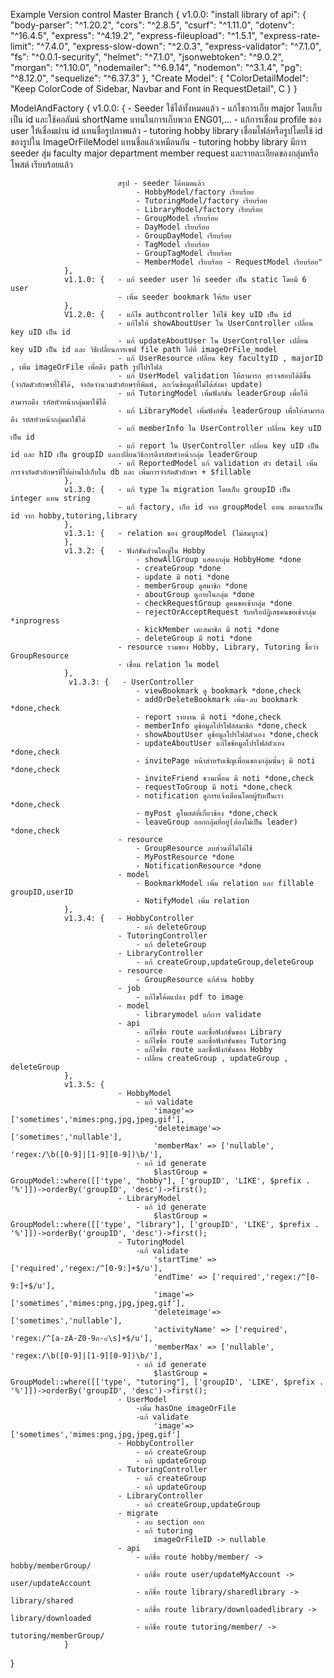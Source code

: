 Example Version control
Master Branch {
    v1.0.0: "install library of api": {
                "body-parser": "^1.20.2",
                "cors": "^2.8.5",
                "csurf": "^1.11.0",
                "dotenv": "^16.4.5",
                "express": "^4.19.2",
                "express-fileupload": "^1.5.1",
                "express-rate-limit": "^7.4.0",
                "express-slow-down": "^2.0.3",
                "express-validator": "^7.1.0",
                "fs": "^0.0.1-security",
                "helmet": "^7.1.0",
                "jsonwebtoken": "^9.0.2",
                "morgan": "^1.10.0",
                "nodemailer": "^6.9.14",
                "nodemon": "^3.1.4",
                "pg": "^8.12.0",
                "sequelize": "^6.37.3"
            },
            "Create Model": {
                "ColorDetailModel": "Keep ColorCode of Sidebar, Navbar and Font in RequestDetail",
                C
            }
}

ModelAndFactory { v1.0.0: { - Seeder ใช้ได้ทั้งหมดแล้ว 
                            - แก้ไขการเก็บ major โดยเก็บเป็น id และใช้คอลัมน์ shortName แทนในการเก็บพวก ENG01,... 
                            - แก้การเชื่อม profile ของ user ให้เชื่อมผ่าน id แทนชื่อรูปภาพแล้ว 
                            - tutoring hobby library เชื่อมไฟล์หรือรูปโดยใช้ id ของรูปใน ImageOrFileModel แทนชื่อแล้วเหมือนกัน 
                            - tutoring hobby library มีการ seeder สุ่ม faculty major department member request และรายละเอียดของกลุ่มหรือโพสต์ เรียบร้อยแล้ว 
                            
                            สรุป - seeder ได้หมดแล้ว 
                                - HobbyModel/factory เรียบร้อย 
                                - TutoringModel/factory เรียบร้อย 
                                - LibraryModel/factory เรียบร้อย 
                                - GroupModel เรียบร้อย 
                                - DayModel เรียบร้อย 
                                - GroupDayModel เรียบร้อย 
                                - TagModel เรียบร้อย 
                                - GroupTagModel เรียบร้อย 
                                - MemberModel เรียบร้อย - RequestModel เรียบร้อย" 
                }, 
                v1.1.0: {   - แก้ seeder user ให้ seeder เป็น static โดยมี 6 user 
                            - เพิ่ม seeder bookmark ให้กับ user 
                }, 
                V1.2.0: {   - แก้ไข authcontroller ให้ใช้ key uID เป็น id 
                            - แก้ไขให้ showAboutUser ใน UserController เปลี่ยน key uID เป็น id 
                            - แก้ updateAboutUser ใน UserController เปลี่ยน key uID เป็น id และ วิธีเปลี่ยนการเซฟ file path ไปที่ imageOrFile_model 
                            - แก้ UserResource เปลี่ยน key facultyID , majorID , เพิ่ม imageOrFile เพื่อดึง path รูปโปรไฟล์ 
                            - แก้ UserModel validation ให้สามารถ ตรวจสอบได้ดีขึ้น (จำกัดตัวอักษรที่ใช้ได้, จำกัดจำนวนตัวอักษรที่พิมพ์, ละเว้นข้อมูลที่ไม่ได้ส่งมา update) 
                            - แก้ TutoringModel เพิ่มฟังก์ชั่น leaderGroup เพื่อให้สามารถดึง รหัสหัวหน้ากลุ่มมาใช้ได้ 
                            - แก้ LibraryModel เพิ่มฟังก์ชั่น leaderGroup เพื่อให้สามารถดึง รหัสหัวหน้ากลุ่มมาใช้ได้ 
                            - แก้ memberInfo ใน UserController เปลี่ยน key uID เป็น id 
                            - แก้ report ใน UserController เปลี่ยน key uID เป็น id และ hID เป็น groupID และเปลี่ยนวิธีการดึงรหัสหัวหน้ากลุ่ม leaderGroup 
                            - แก้ ReportedModel แก้ validation ตัว detail เพิ่มการจำกัดตัวอักษรที่ให้ผ่านไปเก็บใน db และ เพิ่มการจำกัดตัวอักษร + $fillable
                },
                v1.3.0: {   - แก้ type ใน migration โดยเก็บ groupID เป็น integer แทน string
                            - แก้ factory, เก็บ id จาก groupModel แทน ตอนแรกเป็น id จาก hobby,tutoring,library
                },
                v1.3.1: {   - relation ของ groupModel (ไม่สมบูรณ์)
                },
                v1.3.2: {   - ฟังก์ชันส่วนใหญ่ใน Hobby
                                - showAllGroup แสดงกลุ่ม HobbyHome *done
                                - createGroup *done
                                - update มี noti *done 
                                - memberGroup ดูสมาชิก *done
                                - aboutGroup ดูภายในกลุ่ม *done
                                - checkRequestGroup ดูคนขอเข้ากลุ่ม *done
                                - rejectOrAcceptRequest รับหรือปฏิเสธคนขอเข้ากลุ่ม *inprogress
                                - kickMember เตะสมาชิก มี noti *done
                                - deleteGroup มี noti *done
                            - resource รวมของ Hobby, Library, Tutoring ชื่อว่า GroupResource
                            - เชื่อม relation ใน model
                },
                 v1.3.3: {   - UserController
                                - viewBookmark ดู bookmark *done,check
                                - addOrDeleteBookmark เพิ่ม-ลบ bookmark *done,check
                                - report รายงาน มี noti *done,check 
                                - memberInfo ดูข้อมูลโปรไฟล์สมาชิก *done,check
                                - showAboutUser ดูข้อมูลโปรไฟล์ตัวเอง *done,check
                                - updateAboutUser แก้ไขข้อมูลโปรไฟล์ตัวเอง *done,check
                                - invitePage หน้าสำหรับเชิญเพื่อนของกลุ่มนั้นๆ มี noti *done,check
                                - inviteFriend ชวนเพื่อน มี noti *done,check
                                - requestToGroup มี noti *done,check
                                - notification ดูการแจ้งเตือนโดยผู้รับเป็นเรา *done,check
                                - myPost ดูโพสต์ที่เกี่ยวข้อง *done,check
                                - leaveGroup ออกกลุ่มที่อยู่(ต้องไม่เป็น leader) *done,check
                            - resource 
                                - GroupResource ลบส่วนที่ไม่ได้ใช้
                                - MyPostResource *done
                                - NotificationResource *done
                            - model
                                - BookmarkModel เพิ่ม relation และ fillable groupID,userID
                                - NotifyModel เพิ่ม relation
                },
                v1.3.4: {   - HobbyController
                                - แก้ deleteGroup
                            - TutoringController
                                - แก้ deleteGroup
                            - LibraryController
                                - แก้ createGroup,updateGroup,deleteGroup
                            - resource 
                                - GroupResource แก้ส่วน hobby
                            - job
                                - แก้ไขโค้ดแปลง pdf to image
                            - model
                                - librarymodel แก้การ validate
                            - api
                                - แก้ไขชื่อ route และชื่อฟังก์ชั่นของ Library
                                - แก้ไขชื่อ route และชื่อฟังก์ชั่นของ Tutoring
                                - แก้ไขชื่อ route และชื่อฟังก์ชั่นของ Hobby
                                - เปลี่ยน createGroup , updateGroup , deleteGroup
                },
                v1.3.5: {
                            - HobbyModel
                                - แก้ validate
                                    'image'=> ['sometimes','mimes:png,jpg,jpeg,gif'],
                                    'deleteimage'=> ['sometimes','nullable'],
                                    'memberMax' => ['nullable', 'regex:/\b([0-9]|[1-9][0-9])\b/'],
                                - แก้ id generate
                                    $lastGroup = GroupModel::where([['type', "hobby"], ['groupID', 'LIKE', $prefix . '%']])->orderBy('groupID', 'desc')->first();
                            - LibraryModel
                                - แก้ id generate
                                    $lastGroup = GroupModel::where([['type', "library"], ['groupID', 'LIKE', $prefix . '%']])->orderBy('groupID', 'desc')->first();
                            - TutoringModel
                                -แก้ validate
                                    'startTime' => ['required','regex:/^[0-9:]+$/u'],
                                    'endTime' => ['required','regex:/^[0-9:]+$/u'],
                                    'image'=> ['sometimes','mimes:png,jpg,jpeg,gif'],
                                    'deleteimage'=> ['sometimes','nullable'],
                                    'activityName' => ['required', 'regex:/^[a-zA-Z0-9ก-๙\s]+$/u'],
                                    'memberMax' => ['nullable', 'regex:/\b([0-9]|[1-9][0-9])\b/'],
                                - แก้ id generate
                                    $lastGroup = GroupModel::where([['type', "tutoring"], ['groupID', 'LIKE', $prefix . '%']])->orderBy('groupID', 'desc')->first();
                            - UserModel
                                -เพิ่ม hasOne imageOrFile
                                -แก้ validate
                                    'image'=> ['sometimes','mimes:png,jpg,jpeg,gif']
                            - HobbyController
                                - แก้ createGroup
                                - แก้ updateGroup
                            - TutoringController
                                - แก้ createGroup
                                - แก้ updateGroup
                            - LibraryController
                                - แก้ createGroup,updateGroup
                            - migrate
                                - ลบ section ออก
                                - แก้ tutoring
                                    imageOrFileID -> nullable
                            - api
                                - แก้ชื่อ route hobby/member/ -> hobby/memberGroup/
                                - แก้ชื่อ route user/updateMyAccount -> user/updateAccount
                                - แก้ชื่อ route library/sharedlibrary -> library/shared
                                - แก้ชื่อ route library/downloadedlibrary -> library/downloaded
                                - แก้ชื่อ route tutoring/member/ -> tutoring/memberGroup/
                }
}
